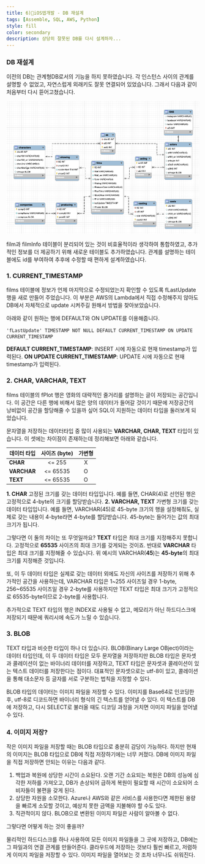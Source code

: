 ```yaml
---
title: 6)📱iOS앱개발 - DB 재설계
tags: [Assemble, SQL, AWS, Python]
style: fill
color: secondary
description: 상당히 잘못된 DB를 다시 설계하자...
---
```


### DB 재설계

이전의 DB는 관계형DB로서의 기능을 하지 못하였습니다. 각 인스턴스 사이의 관계를 설명할 수 없었고, 자연스럽게 외래키도 잘못 연결되어 있었습니다. 그래서 다음과 같이 처음부터 다시 뜯어고쳤습니다. 

<img src="https://github.com/StanSign/StanSign.github.io/blob/main/_posts/Assemble/220124_06/cap01.png?raw=true" alt="table" width="550">

film과 filmInfo 테이블이 분리되어 있는 것이 비효율적이라 생각하여 통합하였고, 추가적인 정보를 더 제공하기 위해 새로운 테이블도 추가하였습니다. 관계를 설명하는 테이블에도 id를 부여하여 추후에 수정할 때 편하게 설계하였습니다. 

### 1. CURRENT_TIMESTAMP

films 테이블에 정보가 언제 마지막으로 수정되었는지 확인할 수 있도록 fLastUpdate 행을 새로 만들어 주었습니다. 이 부분은 AWS의 Lambda에서 직접 수정해주지 않아도 DB에서 자체적으로 update 시켜주길 원해서 방법을 찾아보았습니다. 

아래와 같이 원하는 행에 DEFAULT와 ON UPDATE를 이용해줍니다.
```
'fLastUpdate' TIMESTAMP NOT NULL DEFAULT CURRENT_TIMESTAMP ON UPDATE CURRENT_TIMESTAMP
```
**DEFAULT CURRENT_TIMESTAMP**: INSERT 시에 자동으로 현재 timestamp가 입력된다.
**ON UPDATE CURRENT_TIMESTAMP**: UPDATE 시에 자동으로 현재 timestamp가 입력된다.

### 2. CHAR, VARCHAR, TEXT
films 테이블의 fPlot 행은 영화의 대략적인 줄거리를 설명하는 글이 저장되는 공간입니다. 이 공간은 다른 행에 비해서 많은 양의 데이터가 들어갈 것이기 때문에 저장공간의 낭비없이 공간을 할당해줄 수 있을까 싶어 SQL이 지원하는 데이터 타입을 둘러보게 되었습니다. 

문자열을 저장하는 데이터타입 중 많이 사용되는 **VARCHAR, CHAR, TEXT** 타입이 있습니다. 이 셋에는 차이점이 존재하는데 정리해보면 아래와 같습니다.

|데이터 타입|사이즈 (byte)|가변형|
|-----|:---:|:---:|
|**CHAR**|<= 255|X|
|**VARCHAR**|<= 65535|O|
|**TEXT**|<= 65535|O|

**1. CHAR**
고정된 크기를 갖는 데이터 타입입니다. 예를 들면, CHAR(4)로 선언된 행은 고정적으로 4-byte의 크기를 할당받습니다.
**2. VARCHAR, TEXT**
가변형 크기를 갖는 데이터 타입입니다. 예를 들면, VARCHAR(45)로 45-byte 크기의 행을 설정해줘도, 실제로 갖는 내용이 4-byte라면 4-byte를 할당받습니다. 45-byte는 들어가는 값의 최대 크기가 됩니다.

그렇다면 이 둘의 차이는 또 무엇일까요?
**TEXT** 타입은 최대 크기를 지정해주지 못합니다. 고정적으로 **65535** 사이즈의 최대 크기를 갖게되는 것이죠.
반대로 **VARCHAR** 타입은 최대 크기를 지정해줄 수 있습니다. 위 예시의 VARCHAR(**45**)는 **45-byte**의 최대 크기를 지정해준 것입니다.

또, 이 두 데이터 타입은 실제로 갖는 데이터 외에도 자신의 사이즈를 저장하기 위해 추가적인 공간을 사용하는데, VARCHAR 타입은 1~255 사이즈일 경우 1-byte, 256~65535 사이즈일 경우 2-byte를 사용하지만 TEXT 타입은 최대 크기가 고정적으로 65535-byte이므로 2-byte를 사용합니다.

추가적으로 TEXT 타입의 행은 INDEX로 사용될 수 없고, 메모리가 아닌 하드디스크에 저장되기 때문에 쿼리시에 속도가 느릴 수 있습니다.

### 3. BLOB

TEXT 타입과 비슷한 타입이 하나 더 있습니다. BLOB(Binary Large OBject)이라는 데이터 타입인데, 이 두 데이터 타입은 모두 문자열을 저장하지만 BLOB 타입은 문자셋과 콜레이션이 없는 바이너리 데이터를 저장하고, TEXT 타입은 문자셋과 콜레이션이 있는 텍스트 데이터를 저장한다는 점이다. 대표적인 문자셋으로는 utf-8이 있고, 콜레이션을 통해 대소문자 등 글자를 서로 구분하는 법칙을 지정할 수 있다. 

BLOB 타입의 데이터는 이미지 파일을 저장할 수 있다. 이미지를 Base64로 인코딩한 후, utf-8로 디코드하면 바이너리 형식의 긴 텍스트를 얻어낼 수 있다. 이 텍스트를 DB에 저장하고, 다시 SELECT로 불러올 때도 디코딩 과정을 거치면 이미지 파일을 얻어낼 수 있다.

### 4. 이미지 저장?

작은 이미지 파일을 저장할 때는 BLOB 타입으로 충분히 감당이 가능하다. 하지만 현재의 이미지는 BLOB 타입으로 DB에 직접 저장하기에는 너무 커졌다. DB에 이미지 파일을 직접 저장하면 안되는 이유는 다음과 같다.
1. 백업과 복원에 상당한 시간이 소요된다. 오랜 기간 소요되는 복원은 DB의 성능에 심각한 저하를 가져오고, DB가 손상되어 급하게 복원이 필요할 때 시간이 소요되어 소비자들이 불편을 갖게 된다.
2. 상당한 자원을 소모한다. Azure나 AWS와 같은 서비스를 사용한다면 제한된 용량을 빠르게 소모할 것이고, 예상치 못한 금액을 지불해야 할 수도 있다.
3. 직관적이지 않다. BLOB으로 변환된 이미지 파일은 사람이 알아볼 수 없다.
   
그렇다면 어떻게 하는 것이 좋을까?

물리적인 하드디스크를 하나 사용하여 모든 이미지 파일들을 그 곳에 저장하고, DB에는 그 파일과의 연결 관계를 만들어준다. 클라우드에 저장하는 것보다 훨씬 빠르고, 저렴하게 이미지 파일을 저장할 수 있다. 이미지 파일을 열어보는 것 조차 너무나도 쉬워진다.
